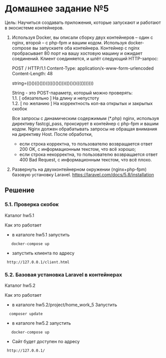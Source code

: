 # Домашнее задание №5

Цель: Научиться создавать приложения, которые запускают и работают в экосистеме контейнеров.

1. Используя Docker, вы описали сборку двух контейнеров – один с nginx, второй – с php-fpm и вашим кодом.
Используя docker-compose вы запускаете оба контейнера.
Контейнер с nginx пробрасывает 80 порт на вашу хостовую машину и ожидает соединений.
Клиент соединяется, и шлёт следующий HTTP-запрос:

    POST / HTTP/1.1
    Content-Type: application/x-www-form-urlencoded
    Content-Length: 48

    string=(()()(()()))((((()()()))(()()()(((()))))))

    String - это POST-параметр, который можно проверять:    
    1.1. [ обязательно ] На длину и непустоту    
    1.2. [ по желанию ] На корректность кол-ва открытых и закрытых скобок

    Все запросы с динамическим содержимым (*.php) nginx, используя директиву fastcgi_pass, проксирует в контейнер с php-fpm и вашим кодом.
    Nginx должен обрабатывать запросы не обращая внимания на директиву Host. После обработки,
    * если строка корректна, то пользователю возвращается ответ 200 OK, с информационным текстом, что всё хорошо;
    * если строка некорректна, то пользователю возвращается ответ 400 Bad Request, с информационным текстом, что всё плохо.
    
2. Развернуть на двухконтейнерном окружении (nginx+php-fpm) базовую установку Laravel.
https://laravel.com/docs/5.8/installation


## Решение

### 5.1. Проверка скобок

Каталог hw5.1

Как это работает

 * в каталоге hw5.1 запустить 
 ```
    docker-compose up
 ```
 * запустить клиента по адресу 
 ```
  http://127.0.0.1/client.html
```

### 5.2. Базовая установка Laravel в контейнерах

Каталог hw5.2

Как это работает 
* в каталоге hw5.2/project/home_work_5 Запустить
```
  composer update
```
* в каталоге hw5.2 запустить 
 ```
    docker-compose up
 ```
 * Сайт будет доступен по адресу
 ```
  http://127.0.0.1/
```